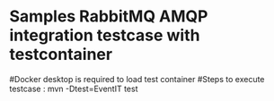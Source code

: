 # Samples RabbitMQ AMQP integration testcase with testcontainer

#Docker desktop is required to load test container
#Steps to execute testcase : mvn -Dtest=EventIT test 
